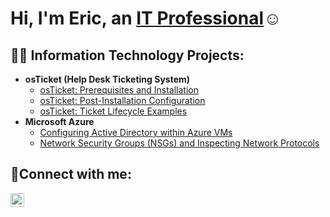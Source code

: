 <h1>Hi, I'm Eric, an <a href="[https://www.linkedin.com/in/eric-estrada-9889561bb/">IT Professional</a>☺</h1>

<h2>👨‍💻 Information Technology Projects:</h2>

- <b>osTicket (Help Desk Ticketing System)</b>
  - [osTicket: Prerequisites and Installation](https://github.com/eriicestrada/osticket-prereqs)
  - [osTicket: Post-Installation Configuration](https://github.com/eriicestrada/post-install-config)
  - [osTicket: Ticket Lifecycle Examples](https://github.com/eriicestrada/ticket-lifecycle)
- <b>Microsoft Azure</b>
  - [Configuring Active Directory within Azure VMs](https://github.com/eriicestrada/configure-ad)
  - [Network Security Groups (NSGs) and Inspecting Network Protocols](https://github.com/eriicestrada/azure-network-protocols)

<h2>🤳Connect with me:</h2>

[<img align="left" alt="Josh | LinkedIn" width="22px" src="https://cdn.jsdelivr.net/npm/simple-icons@v3/icons/linkedin.svg" />][linkedin]

[linkedin]: https://www.linkedin.com/in/eric-estrada-9889561bb/
